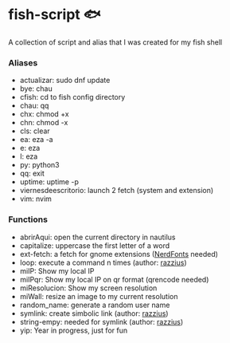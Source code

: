 # fish-script 🐟️
A collection of script and alias that I was created for my fish shell

### Aliases

* actualizar: sudo dnf update
* bye: chau
* cfish: cd to fish config directory
* chau: qq
* chx: chmod +x
* chn: chmod -x
* cls: clear
* ea: eza -a
* e: eza
* l: eza
* py: python3
* qq: exit
* uptime: uptime -p
* viernesdeescritorio: launch 2 fetch (system and extension)
* vim: nvim

### Functions

* abrirAqui: open the current directory in nautilus
* capitalize: uppercase the first letter of a word
* ext-fetch: a fetch for gnome extensions ([NerdFonts](https://www.nerdfonts.com/font-downloads) needed)
* loop: execute a command n times (author: [razzius](https://github.com/razzius/fish-functions/tree/master/functions))
* miIP: Show my local IP
* miIPqr: Show my local IP on qr format (qrencode needed)
* miResolucion: Show my screen resolution
* miWall: resize an image to my current resolution
* random_name: generate a random user name
* symlink: create simbolic link (author: [razzius](https://github.com/razzius/fish-functions/tree/master/functions))
* string-empy: needed for symlink (author: [razzius](https://github.com/razzius/fish-functions/tree/master/functions))
* yip: Year in progress, just for fun
